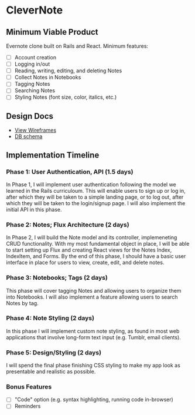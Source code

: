 # CleverNote

## Minimum Viable Product

Evernote clone built on Rails and React. Minimum features:

<!-- This is a Markdown checklist. Use it to keep track of your progress! -->

- [ ] Account creation
- [ ] Logging in/out
- [ ] Reading, writing, editing, and deleting Notes
- [ ] Collect Notes in Notebooks
- [ ] Tagging Notes
- [ ] Searching Notes
- [ ] Styling Notes (font size, color, italics, etc.)

## Design Docs
* [View Wireframes][view]
* [DB schema][schema]

[view]: ./docs/wireframes.md
[schema]: ./docs/schema.md

## Implementation Timeline

### Phase 1: User Authentication, API (1.5 days)

In Phase 1, I will implement user authentication following the model we learned in the Rails curriculoum. This will enable users to sign up or log in, after which they will be taken to a simple landing page, or to log out, after which they will be taken to the login/signup page. I will also implement the initial API in this phase.

### Phase 2: Notes; Flux Architecture (2 days)

In Phase 2, I will build the Note model and its controller, implemeneting CRUD functionality. With my most fundamental object in place, I will be able to start setting up Flux and creating React views for the Notes Index, IndexItem, and Forms. By the end of this phase, I should have a basic user interface in place for users to view, create, edit, and delete notes.

### Phase 3: Notebooks; Tags (2 days)

This phase will cover tagging Notes and allowing users to organize them into Notebooks. I will also implement a feature allowing users to search Notes by tag.

### Phase 4: Note Styling (2 days)

In this phase I will implement custom note styling, as found in most web applications that involve long-form text input (e.g. Tumblr, email clients).

### Phase 5: Design/Styling (2 days)

I will spend the final phase finishing CSS styling to make my app look as presentable and realistic as possible.

### Bonus Features
- [ ] "Code" option (e.g. syntax highlighting, running code in-browser)
- [ ] Reminders
